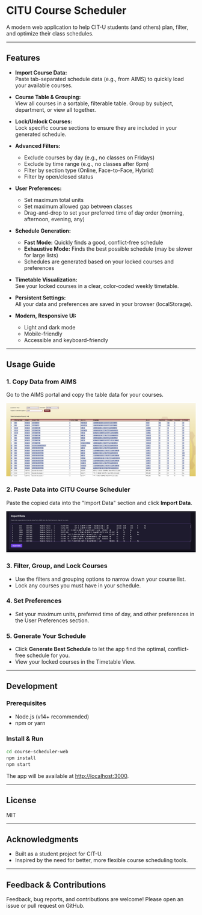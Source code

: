 # CITU Course Scheduler

A modern web application to help CIT-U students (and others) plan, filter, and optimize their class schedules.

---

## Features

- **Import Course Data:**  
  Paste tab-separated schedule data (e.g., from AIMS) to quickly load your available courses.

- **Course Table & Grouping:**  
  View all courses in a sortable, filterable table. Group by subject, department, or view all together.

- **Lock/Unlock Courses:**  
  Lock specific course sections to ensure they are included in your generated schedule.

- **Advanced Filters:**  
  - Exclude courses by day (e.g., no classes on Fridays)
  - Exclude by time range (e.g., no classes after 6pm)
  - Filter by section type (Online, Face-to-Face, Hybrid)
  - Filter by open/closed status

- **User Preferences:**  
  - Set maximum total units
  - Set maximum allowed gap between classes
  - Drag-and-drop to set your preferred time of day order (morning, afternoon, evening, any)

- **Schedule Generation:**  
  - **Fast Mode:** Quickly finds a good, conflict-free schedule
  - **Exhaustive Mode:** Finds the best possible schedule (may be slower for large lists)
  - Schedules are generated based on your locked courses and preferences

- **Timetable Visualization:**  
  See your locked courses in a clear, color-coded weekly timetable.

- **Persistent Settings:**  
  All your data and preferences are saved in your browser (localStorage).

- **Modern, Responsive UI:**  
  - Light and dark mode
  - Mobile-friendly
  - Accessible and keyboard-friendly

---

## Usage Guide

### 1. Copy Data from AIMS

Go to the AIMS portal and copy the table data for your courses.

![Guide to copying data from AIMS](./course-scheduler-web/src/assets/Guide1.PNG)

### 2. Paste Data into CITU Course Scheduler

Paste the copied data into the "Import Data" section and click **Import Data**.

![Guide to pasting data into CITUCourseBuilder](./course-scheduler-web/src/assets/Guide2.PNG)

### 3. Filter, Group, and Lock Courses

- Use the filters and grouping options to narrow down your course list.
- Lock any courses you must have in your schedule.

### 4. Set Preferences

- Set your maximum units, preferred time of day, and other preferences in the User Preferences section.

### 5. Generate Your Schedule

- Click **Generate Best Schedule** to let the app find the optimal, conflict-free schedule for you.
- View your locked courses in the Timetable View.

---

## Development

### Prerequisites

- Node.js (v14+ recommended)
- npm or yarn

### Install & Run

```bash
cd course-scheduler-web
npm install
npm start
```

The app will be available at [http://localhost:3000](http://localhost:3000).

---

## License

MIT

---

## Acknowledgments

- Built as a student project for CIT-U.
- Inspired by the need for better, more flexible course scheduling tools.

---

## Feedback & Contributions

Feedback, bug reports, and contributions are welcome! Please open an issue or pull request on GitHub.
